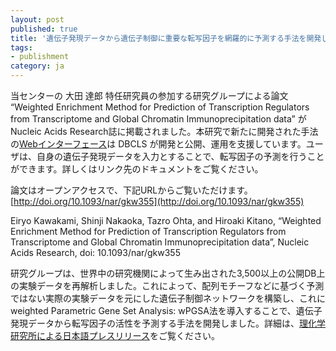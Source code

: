 ```yaml
---
layout: post
published: true
title: '遺伝子発現データから遺伝子制御に重要な転写因子を網羅的に予測する手法を開発した論文がNucleic Acid Research誌に掲載されました'
tags:
- publishment
category: ja
---
```

当センターの 大田 達郎 特任研究員の参加する研究グループによる論文 “Weighted Enrichment Method for Prediction of Transcription Regulators from Transcriptome and Global Chromatin Immunoprecipitation data” がNucleic Acids Research誌に掲載されました。本研究で新たに開発された手法の[Webインターフェース](http://wpgsa.org)は DBCLS が開発と公開、運用を支援しています。ユーザは、自身の遺伝子発現データを入力とすることで、転写因子の予測を行うことができます。詳しくはリンク先のドキュメントをご覧ください。

 

論文はオープンアクセスで、下記URLからご覧いただけます。
[http://doi.org/10.1093/nar/gkw355](http://doi.org/10.1093/nar/gkw355)

 

Eiryo Kawakami, Shinji Nakaoka, Tazro Ohta, and Hiroaki Kitano, “Weighted Enrichment Method for Prediction of Transcription Regulators from Transcriptome and Global Chromatin Immunoprecipitation data”, Nucleic Acids Research, doi: 10.1093/nar/gkw355

 

研究グループは、世界中の研究機関によって生み出された3,500以上の公開DB上の実験データを再解析しました。これによって、配列モチーフなどに基づく予測ではない実際の実験データを元にした遺伝子制御ネットワークを構築し、これにweighted Parametric Gene Set Analysis: wPGSA法を導入することで、遺伝子発現データから転写因子の活性を予測する手法を開発しました。詳細は、[理化学研究所による日本語プレスリリース](http://www.riken.jp/pr/press/2016/20160510_1/)をご覧ください。